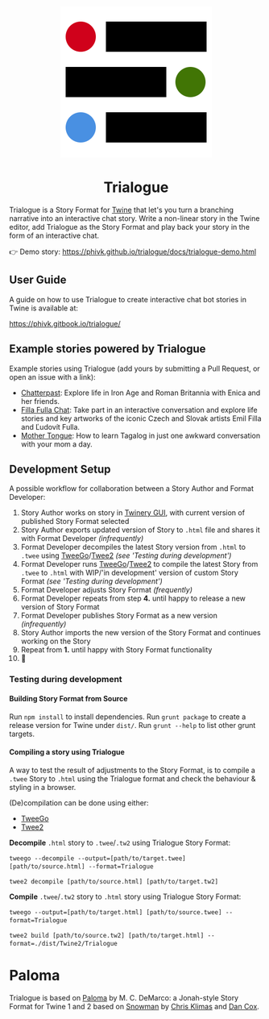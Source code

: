 <p align="center"><img src="src/icon.svg" alt="Trialogue logo"></p>
<h1 align="center">Trialogue</h1>

Trialogue is a Story Format for [Twine](https://twinery.org/) that let's you turn a branching narrative into an interactive chat story. Write a non-linear story in the Twine editor, add Trialogue as the Story Format and play back your story in the form of an interactive chat.

👉 Demo story: https://phivk.github.io/trialogue/docs/trialogue-demo.html <br>

## User Guide

A guide on how to use Trialogue to create interactive chat bot stories in Twine is available at:

https://phivk.gitbook.io/trialogue/

## Example stories powered by Trialogue

Example stories using Trialogue (add yours by submitting a Pull Request, or open an issue with a link):

- [Chatterpast](https://chatterpast.tolerantfutures.com/): Explore life in Iron Age and Roman Britannia with Enica and her friends.
- [Filla Fulla Chat](https://fillafulla.sng.sk/?lang=en): Take part in an interactive conversation and explore life stories and key artworks of the iconic Czech and Slovak artists Emil Filla and Ľudovít Fulla.
- [Mother Tongue](https://2370.play.ifcomp.org/content/mother-tongue.html): How to learn Tagalog in just one awkward conversation with your mom a day.

## Development Setup

A possible workflow for collaboration between a Story Author and Format Developer:

1. Story Author works on story in [Twinery GUI](https://twinery.org/2/#!/stories), with current version of published Story Format selected
2. Story Author exports updated version of Story to `.html` file and shares it with Format Developer *(infrequently)*
3. Format Developer decompiles the latest Story version from `.html` to `.twee` using [TweeGo](https://www.motoslave.net/tweego/)/[Twee2](https://dan-q.github.io/twee2/) *(see 'Testing during development')*
4. Format Developer runs [TweeGo](https://www.motoslave.net/tweego/)/[Twee2](https://dan-q.github.io/twee2/) to compile the latest Story from `.twee` to `.html` with WIP/'in development' version of custom Story Format *(see 'Testing during development')*
5. Format Developer adjusts Story Format *(frequently)*
6. Format Developer repeats from step **4.** until happy to release a new version of Story Format
7. Format Developer publishes Story Format as a new version *(infrequently)*
8. Story Author imports the new version of the Story Format and continues working on the Story
9. Repeat from **1.** until happy with Story Format functionality
10. 🎉

### Testing during development

#### Building Story Format from Source

Run `npm install` to install dependencies.  Run `grunt package` to create a release version for Twine under `dist/`.  Run `grunt --help` to list other grunt targets.

#### Compiling a story using Trialogue

A way to test the result of adjustments to the Story Format, is to compile a `.twee` Story to `.html` using the Trialogue format and check the behaviour & styling in a browser.

(De)compilation can be done using either:

- [TweeGo](https://www.motoslave.net/tweego/)
- [Twee2](https://dan-q.github.io/twee2/)

**Decompile** `.html` story to `.twee`/`.tw2` using Trialogue Story Format:

```
tweego --decompile --output=[path/to/target.twee] [path/to/source.html] --format=Trialogue
```

```
twee2 decompile [path/to/source.html] [path/to/target.tw2]
```

**Compile** `.twee`/`.tw2` story to `.html` story using Trialogue Story Format:

```
tweego --output=[path/to/target.html] [path/to/source.twee] --format=Trialogue
```

```
twee2 build [path/to/source.tw2] [path/to/target.html] --format=./dist/Twine2/Trialogue
```

# Paloma

Trialogue is based on [Paloma](http://mcdemarco.net/tools/scree/paloma/) by M. C. DeMarco: a Jonah-style Story Format for Twine 1 and 2 based on [Snowman](https://github.com/videlais/snowman) by [Chris Klimas](https://github.com/klembot) and [Dan Cox](https://videlais.com/).
